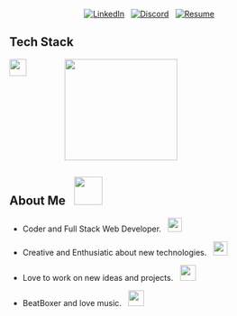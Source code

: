 <div align="center">
  
[![LinkedIn](https://img.shields.io/badge/linkedin-%230077B5.svg?style=for-the-badge&logo=linkedin&logoColor=white)](https://www.linkedin.com/in/siddhant-totade-0969351b8/) &nbsp; [![Discord](https://img.shields.io/badge/Discord-5865F2?style=for-the-badge&logo=discord&logoColor=white)](https://discord.com/users/455511818190979072) &nbsp; [![Resume](https://img.shields.io/badge/Resume-0170FE?style=for-the-badge&logo=googledocs&logoColor=white)](https://1drv.ms/b/c/9c7af4a8fa8f785f/EYDzcwsykQlJqTdT28avjf0Ba5moOEhjka2_dcfOPPBa_A?e=B1ZzEC) &nbsp; 
</div>

## Tech Stack
<div style="display: flex; gap: 20px;" align="center">
    <img align="center" src="https://skillicons.dev/icons?i=cpp,python,html,css,js,react,redux,materialui,tailwindcss,django,sqlite,postgresql,mysql,heroku,netlify" height="30"/>
    &nbsp;
    &nbsp;
    &nbsp;
    &nbsp;
    <img align="center" src="https://user-images.githubusercontent.com/74038190/271839856-3b4607a1-1cc6-41f1-926f-892ae880e7a5.gif" width="200" height="180">
</div>

## About Me &nbsp; <img src="https://user-images.githubusercontent.com/80762775/188285964-2e1367a0-36eb-468a-8687-46e9e2a00d14.png" height="50">

* Coder and Full Stack Web Developer. &nbsp; <img src="https://user-images.githubusercontent.com/80762775/188285271-b8210d6f-5b66-45a8-9290-14d091d8180c.png" height="25">

* Creative and Enthusiatic about new technologies. &nbsp; <img src="https://user-images.githubusercontent.com/80762775/188285572-ecac154d-1320-46b4-ae30-6661f8094926.png" height="25">

* Love to work on new ideas and projects. &nbsp; <img src="https://user-images.githubusercontent.com/80762775/188285663-929ad4d1-6dc3-44d5-b157-da2b7339750c.png" height="28">

* BeatBoxer and love music. &nbsp; <img src="https://user-images.githubusercontent.com/80762775/188285849-4932ae19-731d-4f40-ad7b-28d5879f790a.png" height="28">
